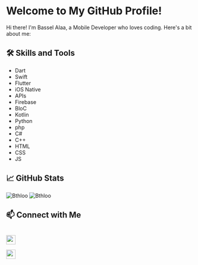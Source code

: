 # Welcome to My GitHub Profile!

Hi there! I'm Bassel Alaa, a Mobile Developer who loves coding. Here's a bit about me:

## 🛠️ Skills and Tools
- Dart
- Swift
- Flutter
- iOS Native
- APIs
- Firebase
- BloC
- Kotlin
- Python
- php
- C#
- C++
- HTML
- CSS
- JS

## 📈 GitHub Stats
![Bthloo](https://github-readme-stats.vercel.app/api?username=Bthloo&show_icons=true&theme=radical)
![Bthloo](https://github-readme-streak-stats.herokuapp.com/?user=Bthloo&&theme=radical&&hide_border=false&show_icons=true)

## 📫 Connect with Me

<br/>
<a href="https://www.linkedin.com/in/bassel-alaa-9287b321b/"><img src="https://img.shields.io/badge/linkedin-%230077B5.svg?&style=for-the-badge&logo=linkedin&logoColor=white" height=25</a>

<a href="mailto:basselalaa55@gmail.com"><img src="https://img.shields.io/badge/Outlook-0078D4?style=for-the-badge&logo=microsoft-outlook&logoColor=white" height=25></a>


